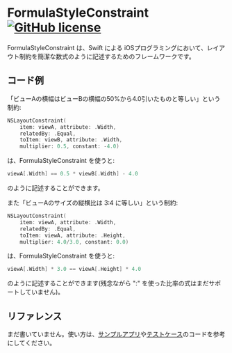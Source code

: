 # FormulaStyleConstraint [![GitHub license](https://img.shields.io/badge/license-MIT-lightgrey.svg)](https://raw.githubusercontent.com/fhisa/FormulaStyleConstraint/master/LICENSE)

FormulaStyleConstraint は、Swift による iOSプログラミングにおいて、レイアウト制約を簡潔な数式のように記述するためのフレームワークです。

## コード例

「ビューAの横幅はビューBの横幅の50%から4.0引いたものと等しい」という制約:
```swift
NSLayoutConstraint(
    item: viewA, attribute: .Width,
    relatedBy: .Equal,
    toItem: viewB, attribute: .Width,
    multiplier: 0.5, constant: -4.0)
```
は、FormulaStyleConstraint を使うと:
```swift
viewA[.Width] == 0.5 * viewB[.Width] - 4.0
```
のように記述することができます。

また「ビューAのサイズの縦横比は 3:4 に等しい」という制約:
```swift
NSLayoutConstraint(
    item: viewA, attribute: .Width,
    relatedBy: .Equal,
    toItem: viewA, attribute: .Height,
    multiplier: 4.0/3.0, constant: 0.0)
```
は、FormulaStyleConstraint を使うと:
```swift
viewA[.Width] * 3.0 == viewA[.Height] * 4.0
```
のように記述することができます(残念ながら ":" を使った比率の式はまだサポートしていません)。

## リファレンス

まだ書いていません。使い方は、[サンプルアプリ](https://github.com/fhisa/FormulaStyleConstraint/blob/master/SampleApp/ViewController.swift)や[テストケース](https://github.com/fhisa/FormulaStyleConstraint/blob/master/FormulaStyleConstraintTests/FormulaStyleConstraintTests.swift)のコードを参考にしてください。
